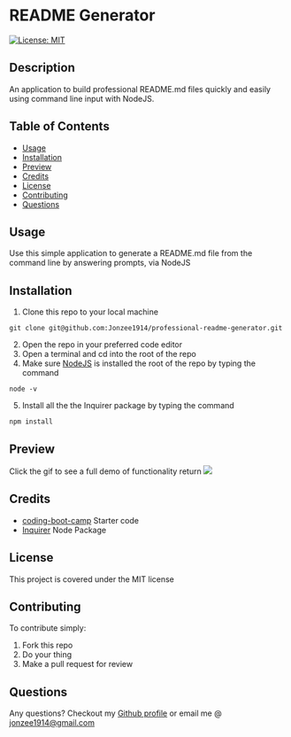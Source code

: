 # README Generator
[![License: MIT](https://img.shields.io/badge/License-MIT-yellow.svg)](https://opensource.org/licenses/MIT)

## Description 
An application to build professional README.md files quickly and easily using command line input with NodeJS.

## Table of Contents

* [Usage](#usage)
* [Installation](#installation)
* [Preview](#preview)
* [Credits](#credits)
* [License](#license)
* [Contributing](#contributing)
* [Questions](#questions)

## Usage 
Use this simple application to generate a README.md file from the command line by answering prompts, via NodeJS

## Installation
1. Clone this repo to your local machine
```shell
git clone git@github.com:Jonzee1914/professional-readme-generator.git
```
2. Open the repo in your preferred code editor
3. Open a terminal and cd into the root of the repo
4. Make sure [NodeJS](https://nodejs.org/en/) is installed the root of the repo by typing the command 
```shell
node -v
``` 
5. Install all the the Inquirer package by typing the command
```shell
npm install
``` 

## Preview
Click the gif to see a full demo of functionality  return
[![](https://github.com/Jonzee1914/professional-readme-generator/blob/main/professional-readme-generator.gif?raw=true)](https://youtu.be/g9axCnffXTk)

## Credits
- [coding-boot-camp](https://github.com/coding-boot-camp/potential-enigma/blob/master/readme-guide.md) Starter code
- [Inquirer](https://www.npmjs.com/package/inquirer) Node Package

## License
This project is covered under the MIT license 

## Contributing
To contribute simply:
   1. Fork this repo
   2. Do your thing
   3. Make a pull request for review

## Questions
Any questions? Checkout my [Github profile](https://github.com/Jonzee1914) or email me @ [jonzee1914@gmail.com](mailto:jonzee1914@gmail.com)
